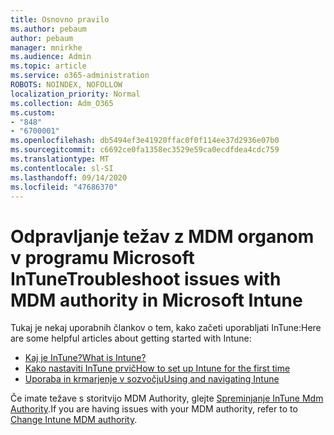 ```yaml
---
title: Osnovno pravilo
ms.author: pebaum
author: pebaum
manager: mnirkhe
ms.audience: Admin
ms.topic: article
ms.service: o365-administration
ROBOTS: NOINDEX, NOFOLLOW
localization_priority: Normal
ms.collection: Adm_O365
ms.custom:
- "848"
- "6700001"
ms.openlocfilehash: db5494ef3e41920ffac0f0f114ee37d2936e07b0
ms.sourcegitcommit: c6692ce0fa1358ec3529e59ca0ecdfdea4cdc759
ms.translationtype: MT
ms.contentlocale: sl-SI
ms.lasthandoff: 09/14/2020
ms.locfileid: "47686370"
---
```

# <a name="troubleshoot-issues-with-mdm-authority-in-microsoft-intune"></a><span data-ttu-id="61be2-102">Odpravljanje težav z MDM organom v programu Microsoft InTune</span><span class="sxs-lookup"><span data-stu-id="61be2-102">Troubleshoot issues with MDM authority in Microsoft Intune</span></span>

<span data-ttu-id="61be2-103">Tukaj je nekaj uporabnih člankov o tem, kako začeti uporabljati InTune:</span><span class="sxs-lookup"><span data-stu-id="61be2-103">Here are some helpful articles about getting started with Intune:</span></span>

- [<span data-ttu-id="61be2-104">Kaj je InTune?</span><span class="sxs-lookup"><span data-stu-id="61be2-104">What is Intune?</span></span>](https://docs.microsoft.com/intune/what-is-intune)
- [<span data-ttu-id="61be2-105">Kako nastaviti InTune prvič</span><span class="sxs-lookup"><span data-stu-id="61be2-105">How to set up Intune for the first time</span></span>](https://docs.microsoft.com/intune/setup-steps)
- [<span data-ttu-id="61be2-106">Uporaba in krmarjenje v sozvočju</span><span class="sxs-lookup"><span data-stu-id="61be2-106">Using and navigating Intune</span></span>](https://docs.microsoft.com/intune/tutorial-walkthrough-intune-portal)

<span data-ttu-id="61be2-107">Če imate težave s storitvijo MDM Authority, glejte [Spreminjanje InTune Mdm Authority](https://docs.microsoft.com/alchemyinsights/change-mdm-authority).</span><span class="sxs-lookup"><span data-stu-id="61be2-107">If you are having issues with your MDM authority, refer to to [Change Intune MDM authority](https://docs.microsoft.com/alchemyinsights/change-mdm-authority).</span></span>